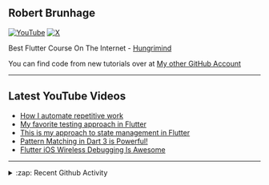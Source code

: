 ## Robert Brunhage

[![YouTube](https://img.shields.io/badge/YouTube-%23FF0000.svg?style=for-the-badge&logo=YouTube&logoColor=white)](http://bit.ly/2SUyRhx)
[![X](https://img.shields.io/badge/X-%23000000.svg?style=for-the-badge&logo=X&logoColor=white)](https://x.com/intent/follow?original_referer=https%3A%2F%2Fgithub.com%2Frobertbrunhage&screen_name=robertbrunhage)

Best Flutter Course On The Internet - [Hungrimind](https://hungrimind.com)

You can find code from new tutorials over at [My other GitHub Account](https://github.com/Robert-Brunhage-Organization)

---

## Latest YouTube Videos
<!-- YOUTUBE:START -->
- [How I automate repetitive work](https://www.youtube.com/watch?v=CNkL6dEOGTo)
- [My favorite testing approach in Flutter](https://www.youtube.com/watch?v=ywGfds4gPZw)
- [This is my approach to state management in Flutter](https://www.youtube.com/watch?v=JFqB2FiXGzU)
- [Pattern Matching in Dart 3 is Powerful!](https://www.youtube.com/watch?v=j3fzeDpd2ts)
- [Flutter iOS Wireless Debugging Is Awesome](https://www.youtube.com/watch?v=atbStqnPXC8)
<!-- YOUTUBE:END -->

---

<details>
  <summary>:zap: Recent Github Activity</summary>
  
<!--START_SECTION:activity-->
1. 🗣 Commented on [#11438](https://github.com/flutter/website/issues/11438#issuecomment-2497097589) in [flutter/website](https://github.com/flutter/website)
2. 🗣 Commented on [#11414](https://github.com/flutter/website/pull/11414#issuecomment-2489105331) in [flutter/website](https://github.com/flutter/website)
3. 💪 Opened PR [#6](https://github.com/hungrimind/flutter_todo/pull/6) in [hungrimind/flutter_todo](https://github.com/hungrimind/flutter_todo)
4. 🗣 Commented on [#13323](https://github.com/firebase/flutterfire/issues/13323#issuecomment-2357654439) in [firebase/flutterfire](https://github.com/firebase/flutterfire)
5. 🗣 Commented on [#13323](https://github.com/firebase/flutterfire/issues/13323#issuecomment-2356234160) in [firebase/flutterfire](https://github.com/firebase/flutterfire)
<!--END_SECTION:activity-->

</details>

[twitter]: https://twitter.com/robertbrunhage
[youtube]: https://youtube.com/c/robertbrunhage
[instagram]: https://instagram.com/robertbrunhagedev
